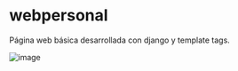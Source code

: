 # webpersonal

Página web básica desarrollada con django y template tags.

![image](https://github.com/Jonefg0/webpersonal/assets/42283936/659198e8-09f1-4a0b-bca4-110185c47b7c)
